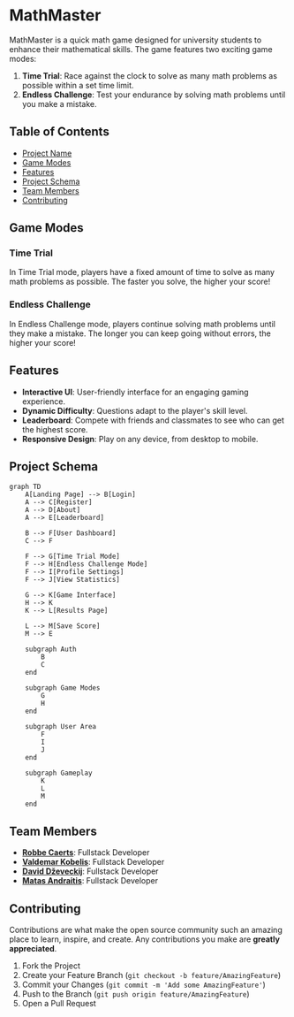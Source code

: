 # MathMaster

MathMaster is a quick math game designed for university students to enhance their mathematical skills. The game features two exciting game modes:

1. **Time Trial**: Race against the clock to solve as many math problems as possible within a set time limit.
2. **Endless Challenge**: Test your endurance by solving math problems until you make a mistake.

## Table of Contents

- [Project Name](#mathmaster)
- [Game Modes](#game-modes)
- [Features](#features)
- [Project Schema](#project-schema)
- [Team Members](#team-members)
- [Contributing](#contributing)

## Game Modes

### Time Trial
In Time Trial mode, players have a fixed amount of time to solve as many math problems as possible. The faster you solve, the higher your score!

### Endless Challenge
In Endless Challenge mode, players continue solving math problems until they make a mistake. The longer you can keep going without errors, the higher your score!

## Features

- **Interactive UI**: User-friendly interface for an engaging gaming experience.
- **Dynamic Difficulty**: Questions adapt to the player's skill level.
- **Leaderboard**: Compete with friends and classmates to see who can get the highest score.
- **Responsive Design**: Play on any device, from desktop to mobile.

## Project Schema

```mermaid
graph TD
    A[Landing Page] --> B[Login]
    A --> C[Register]
    A --> D[About]
    A --> E[Leaderboard]

    B --> F[User Dashboard]
    C --> F

    F --> G[Time Trial Mode]
    F --> H[Endless Challenge Mode]
    F --> I[Profile Settings]
    F --> J[View Statistics]

    G --> K[Game Interface]
    H --> K
    K --> L[Results Page]

    L --> M[Save Score]
    M --> E

    subgraph Auth
        B
        C
    end

    subgraph Game Modes
        G
        H
    end

    subgraph User Area
        F
        I
        J
    end

    subgraph Gameplay
        K
        L
        M
    end
```

## Team Members

- [**Robbe Caerts**](https://github.com/RobbeCaerts): Fullstack Developer
- [**Valdemar Kobelis**](https://github.com/ValdemarKobelis): Fullstack Developer
- [**David Dževeckij**](https://github.com/dzeveckij): Fullstack Developer
- [**Matas Andraitis**](https://github.com/Matas5): Fullstack Developer

## Contributing

Contributions are what make the open source community such an amazing place to learn, inspire, and create. Any contributions you make are **greatly appreciated**.

1. Fork the Project
2. Create your Feature Branch (`git checkout -b feature/AmazingFeature`)
3. Commit your Changes (`git commit -m 'Add some AmazingFeature'`)
4. Push to the Branch (`git push origin feature/AmazingFeature`)
5. Open a Pull Request
